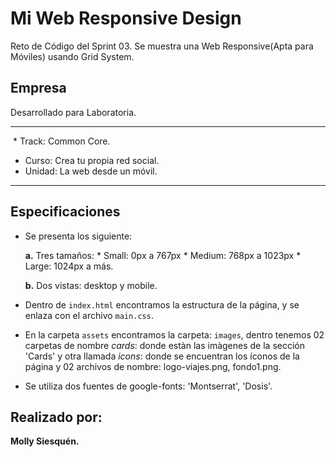 # Mi Web Responsive Design
 Reto de Código del Sprint 03. Se muestra una Web Responsive(Apta para Móviles) usando Grid System.
 
 
 
 ## Empresa
 Desarrollado para Laboratoria.
 
 
 *****
  * Track: Common Core.
  * Curso: Crea tu propia red social.
  * Unidad: La web desde un móvil.
*****

## Especificaciones
* Se presenta los siguiente:

  **a.** Tres tamaños: 
              * Small: 0px a 767px
              * Medium: 768px a 1023px
              * Large: 1024px a más.
              
  **b.** Dos vistas: desktop y mobile. 
  
* Dentro de `index.html` encontramos la estructura de la página, y se enlaza con el archivo `main.css`.
* En la carpeta `assets` encontramos la carpeta: `images`, dentro tenemos 02 carpetas de nombre  _cards_: donde estàn las imàgenes de la sección 'Cards' y otra llamada _icons_: donde se encuentran los íconos de la página y 02 archivos de nombre: logo-viajes.png, fondo1.png.
* Se utiliza dos fuentes de google-fonts: 'Montserrat', 'Dosis'.

## Realizado por:

__Molly Siesquén.__
